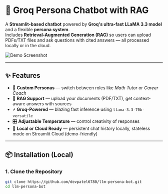 # 🤖 Groq Persona Chatbot with RAG

A **Streamlit-based chatbot** powered by **Groq's ultra-fast LLaMA 3.3 model** and a flexible **persona system**.  
Includes **Retrieval-Augmented Generation (RAG)** so users can upload PDFs/TXT files and ask questions with cited answers — all processed locally or in the cloud.

![Demo Screenshot](https://user-images.githubusercontent.com/your-demo-image.png) <!-- optional: replace with screenshot -->

---

## ✨ Features

- 🧠 **Custom Personas** — switch between roles like *Math Tutor* or *Career Coach*
- 📂 **RAG Support** — upload your documents (PDF/TXT), get context-aware answers with sources
- ⚡ **Groq-Powered** — blazing fast inference using `llama-3.3-70b-versatile`
- 🎛️ **Adjustable Temperature** — control creativity of responses
- 💾 **Local or Cloud Ready** — persistent chat history locally, stateless mode on Streamlit Cloud (demo-friendly)

---

## 📦 Installation (Local)

### 1. Clone the Repository
```bash
git clone https://github.com/devpatel6780/llm-persona-bot.git
cd llm-persona-bot
